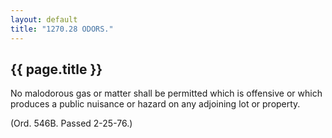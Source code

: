 ```yaml
---
layout: default 
title: "1270.28 ODORS."
---
```


{{ page.title }}
----------------

No malodorous gas or matter shall be permitted which is offensive or
which produces a public nuisance or hazard on any adjoining lot or
property.

(Ord. 546B. Passed 2-25-76.)
